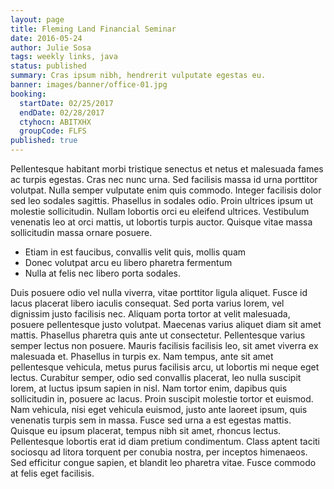 ```yaml
---
layout: page
title: Fleming Land Financial Seminar
date: 2016-05-24
author: Julie Sosa
tags: weekly links, java
status: published
summary: Cras ipsum nibh, hendrerit vulputate egestas eu.
banner: images/banner/office-01.jpg
booking:
  startDate: 02/25/2017
  endDate: 02/28/2017
  ctyhocn: ABITXHX
  groupCode: FLFS
published: true
---
```

Pellentesque habitant morbi tristique senectus et netus et malesuada fames ac turpis egestas. Cras nec nunc urna. Sed facilisis massa id urna porttitor volutpat. Nulla semper vulputate enim quis commodo. Integer facilisis dolor sed leo sodales sagittis. Phasellus in sodales odio. Proin ultrices ipsum ut molestie sollicitudin. Nullam lobortis orci eu eleifend ultrices. Vestibulum venenatis leo at orci mattis, ut lobortis turpis auctor. Quisque vitae massa sollicitudin massa ornare posuere.

* Etiam in est faucibus, convallis velit quis, mollis quam
* Donec volutpat arcu eu libero pharetra fermentum
* Nulla at felis nec libero porta sodales.

Duis posuere odio vel nulla viverra, vitae porttitor ligula aliquet. Fusce id lacus placerat libero iaculis consequat. Sed porta varius lorem, vel dignissim justo facilisis nec. Aliquam porta tortor at velit malesuada, posuere pellentesque justo volutpat. Maecenas varius aliquet diam sit amet mattis. Phasellus pharetra quis ante ut consectetur. Pellentesque varius semper lectus non posuere. Mauris facilisis facilisis leo, sit amet viverra ex malesuada et. Phasellus in turpis ex.
Nam tempus, ante sit amet pellentesque vehicula, metus purus facilisis arcu, ut lobortis mi neque eget lectus. Curabitur semper, odio sed convallis placerat, leo nulla suscipit lorem, at luctus ipsum sapien in nisl. Nam tortor enim, dapibus quis sollicitudin in, posuere ac lacus. Proin suscipit molestie tortor et euismod. Nam vehicula, nisi eget vehicula euismod, justo ante laoreet ipsum, quis venenatis turpis sem in massa. Fusce sed urna a est egestas mattis. Quisque eu ipsum placerat, tempus nibh sit amet, rhoncus lectus. Pellentesque lobortis erat id diam pretium condimentum. Class aptent taciti sociosqu ad litora torquent per conubia nostra, per inceptos himenaeos. Sed efficitur congue sapien, et blandit leo pharetra vitae. Fusce commodo at felis eget facilisis.
